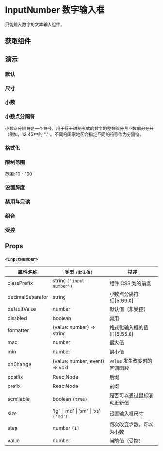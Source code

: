 # InputNumber 数字输入框

只能输入数字的文本输入组件。

## 获取组件

<!--{include:<import-guide>}-->

## 演示

### 默认

<!--{include:`basic.md`}-->

### 尺寸

<!--{include:`size.md`}-->

### 小数

<!--{include:`decimals.md`}-->

### 小数点分隔符

小数点分隔符是一个符号，用于将十进制形式的数字的整数部分与小数部分分开（例如，12.45 中的 "."）。不同的国家地区会指定不同的符号作为分隔符。

<!--{include:`decimal-separator.md`}-->

### 格式化

<!--{include:`formatter.md`}-->

### 限制范围

范围: 10 - 100

<!--{include:`max-min.md`}-->

### 设置跨度

<!--{include:`step.md`}-->

### 禁用与只读

<!--{include:`disabled.md`}-->

### 组合

<!--{include:`combination.md`}-->

### 受控

<!--{include:`controlled.md`}-->

## Props

### `<InputNumber>`

| 属性名称         | 类型 `(默认值)`                       | 描述                             |
| ---------------- | ------------------------------------- | -------------------------------- |
| classPrefix      | string `('input-number')`             | 组件 CSS 类的前缀                |
| decimalSeparator | string                                | 小数点分隔符<br/>![][5.69.0]     |
| defaultValue     | number                                | 默认值（非受控）                 |
| disabled         | boolean                               | 禁用                             |
| formatter        | (value: number) => string             | 格式化输入框的值<br/>![][5.55.0] |
| max              | number                                | 最大值                           |
| min              | number                                | 最小值                           |
| onChange         | (value: number, event) => void        | `value` 发生改变时的回调函数     |
| postfix          | ReactNode                             | 后缀                             |
| prefix           | ReactNode                             | 前缀                             |
| scrollable       | boolean `(true)`                      | 是否可以通过鼠标滚动更新值       |
| size             | 'lg' \| 'md' \| 'sm' \| 'xs' `('md')` | 设置输入框尺寸                   |
| step             | number `(1)`                          | 每次改变步数，可以为小数         |
| value            | number                                | 当前值（受控）                   |
